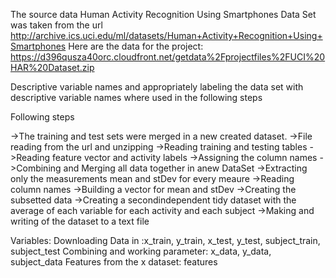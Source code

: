 The source data  Human Activity Recognition Using Smartphones Data Set was taken from the url
http://archive.ics.uci.edu/ml/datasets/Human+Activity+Recognition+Using+Smartphones Here are the data for the project: 
https://d396qusza40orc.cloudfront.net/getdata%2Fprojectfiles%2FUCI%20HAR%20Dataset.zip

Descriptive variable names and appropriately labeling the data set with descriptive variable names
where used in the following steps


Following steps 

->The training and test sets were merged in a new created dataset.
->File reading from the url and unzipping
->Reading training and testing tables
->Reading feature vector and activity labels
->Assigning the column names
->Combining and Merging all data together in anew DataSet
->Extracting only the measurements mean and stDev for every meaure
->Reading column names
->Building a vector for mean and stDev
->Creating the subsetted data
->Creating a secondindependent tidy dataset with the average of each variable for each activity and each subject
->Making and writing of the dataset to a text file

Variables: 
Downloading Data in :x_train, y_train, x_test, y_test, subject_train, subject_test 
Combining and working parameter: x_data, y_data, subject_data
Features from the x dataset: features


